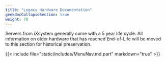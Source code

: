 ```yaml
---
title: "Legacy Hardware Documentation"
geekdocCollapseSection: true
weight: 70
---
```


Servers from iXsystem generally come with a 5 year life cycle.  All information on older hardware that has reached End-of-Life will be moved to this section for historical preservation.

{{< include file="static/includes/MenuNav.md.part" markdown="true" >}}
